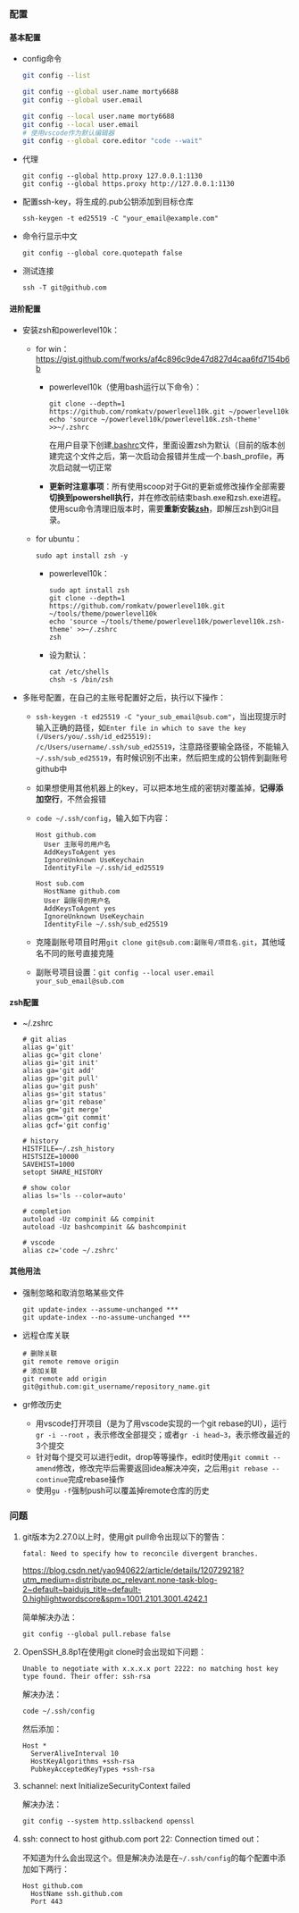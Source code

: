 ### 配置

#### 基本配置

- config命令

  ```bash
  git config --list
  
  git config --global user.name morty6688
  git config --global user.email 
  
  git config --local user.name morty6688
  git config --local user.email 
  # 使用vscode作为默认编辑器
  git config --global core.editor "code --wait"
  ```

- 代理

  ```
  git config --global http.proxy 127.0.0.1:1130
  git config --global https.proxy http://127.0.0.1:1130
  ```

- 配置ssh-key，将生成的.pub公钥添加到目标仓库

  ```
  ssh-keygen -t ed25519 -C "your_email@example.com"	
  ```

- 命令行显示中文

  ```
  git config --global core.quotepath false
  ```

- 测试连接

  ```
  ssh -T git@github.com
  ```

#### 进阶配置

- 安装zsh和powerlevel10k：

  - for win：https://gist.github.com/fworks/af4c896c9de47d827d4caa6fd7154b6b

    - powerlevel10k（使用bash运行以下命令）：
      ```
      git clone --depth=1 https://github.com/romkatv/powerlevel10k.git ~/powerlevel10k
      echo 'source ~/powerlevel10k/powerlevel10k.zsh-theme' >>~/.zshrc
      ```
    
      在用户目录下创建[.bashrc](resources/.bashrc)文件，里面设置zsh为默认（目前的版本创建完这个文件之后，第一次启动会报错并生成一个.bash_profile，再次启动就一切正常

  
    - **更新时注意事项**：所有使用scoop对于Git的更新或修改操作全部需要**切换到powershell执行**，并在修改前结束bash.exe和zsh.exe进程。使用scu命令清理旧版本时，需要**重新安装[zsh](https://packages.msys2.org/package/zsh?repo=msys&variant=x86_64)**，即解压zsh到Git目录。
  
  - for ubuntu：
  
    ```
    sudo apt install zsh -y
    ```
  
    - powerlevel10k：
  
      ```
      sudo apt install zsh
      git clone --depth=1 https://github.com/romkatv/powerlevel10k.git ~/tools/theme/powerlevel10k
      echo 'source ~/tools/theme/powerlevel10k/powerlevel10k.zsh-theme' >>~/.zshrc
      zsh
      ```
  
    - 设为默认：
  
      ```
      cat /etc/shells
      chsh -s /bin/zsh
      ```
  
- 多账号配置，在自己的主账号配置好之后，执行以下操作：

  - `ssh-keygen -t ed25519 -C "your_sub_email@sub.com"`，当出现提示时输入正确的路径，如`Enter file in which to save the key (/Users/you/.ssh/id_ed25519): /c/Users/username/.ssh/sub_ed25519`，注意路径要输全路径，不能输入`~/.ssh/sub_ed25519`，有时候识别不出来，然后把生成的公钥传到副账号github中

  - 如果想使用其他机器上的key，可以把本地生成的密钥对覆盖掉，**记得添加空行**，不然会报错

  - `code ~/.ssh/config`，输入如下内容：
  
    ```
    Host github.com
      User 主账号的用户名
      AddKeysToAgent yes
      IgnoreUnknown UseKeychain
      IdentityFile ~/.ssh/id_ed25519
    
    Host sub.com
      HostName github.com
      User 副账号的用户名
      AddKeysToAgent yes
      IgnoreUnknown UseKeychain
      IdentityFile ~/.ssh/sub_ed25519
    ```

  - 克隆副账号项目时用`git clone git@sub.com:副账号/项目名.git`，其他域名不同的账号直接克隆
  
  - 副账号项目设置：`git config --local user.email your_sub_email@sub.com`


#### zsh配置

- ~/.zshrc

  ```
  # git alias
  alias g='git'
  alias gc='git clone'
  alias gi='git init'
  alias ga='git add'
  alias gp='git pull'
  alias gu='git push'
  alias gs='git status'
  alias gr='git rebase'
  alias gm='git merge'
  alias gcm='git commit'
  alias gcf='git config'
  
  # history
  HISTFILE=~/.zsh_history
  HISTSIZE=10000
  SAVEHIST=1000
  setopt SHARE_HISTORY
  
  # show color
  alias ls='ls --color=auto'
  
  # completion
  autoload -Uz compinit && compinit
  autoload -Uz bashcompinit && bashcompinit
  
  # vscode
  alias cz='code ~/.zshrc'
  ```


#### 其他用法

- 强制忽略和取消忽略某些文件

  ```
  git update-index --assume-unchanged ***
  git update-index --no-assume-unchanged ***
  ```

- 远程仓库关联

  ```
  # 删除关联
  git remote remove origin
  # 添加关联
  git remote add origin git@github.com:git_username/repository_name.git
  ```

- gr修改历史

  - 用vscode打开项目（是为了用vscode实现的一个git rebase的UI），运行`gr -i --root` ，表示修改全部提交；或者`gr -i head~3`，表示修改最近的3个提交
  - 针对每个提交可以进行edit，drop等等操作，edit时使用`git commit --amend`修改，修改完毕后需要返回idea解决冲突，之后用`git rebase --continue`完成rebase操作
  - 使用`gu -f`强制push可以覆盖掉remote仓库的历史

### 问题

1. git版本为2.27.0以上时，使用git pull命令出现以下的警告：

   ```
   fatal: Need to specify how to reconcile divergent branches.
   ```

   https://blog.csdn.net/yao940622/article/details/120729218?utm_medium=distribute.pc_relevant.none-task-blog-2~default~baidujs_title~default-0.highlightwordscore&spm=1001.2101.3001.4242.1

   简单解决办法：

   ```
   git config --global pull.rebase false
   ```

2. OpenSSH_8.8p1在使用git clone时会出现如下问题：

   ```
   Unable to negotiate with x.x.x.x port 2222: no matching host key type found. Their offer: ssh-rsa
   ```

   解决办法：

   ```
   code ~/.ssh/config
   ```

   然后添加：

   ```
   Host *
     ServerAliveInterval 10
     HostKeyAlgorithms +ssh-rsa
     PubkeyAcceptedKeyTypes +ssh-rsa
   ```

3. schannel: next InitializeSecurityContext failed

   解决办法：

   ```
   git config --system http.sslbackend openssl
   ```

4. ssh: connect to host github.com port 22: Connection timed out：

   不知道为什么会出现这个。但是解决办法是在`~/.ssh/config`的每个配置中添加如下两行：

   ```
   Host github.com
     HostName ssh.github.com
     Port 443
   ```
